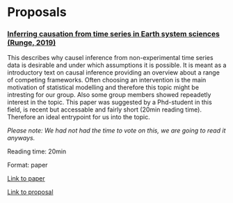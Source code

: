 # Proposals

### [Inferring causation from time series in Earth system sciences (Runge, 2019)](https://doi.org/10.1038/s41467-019-10105-3)

This describes why causel inference from non-experimental time series data is desirable and under which assumptions it is possible. It is meant as a introductory text on causal inference providing an overview about a range of competing frameworks. Often choosing an intervention is the main motivation of statistical modelling and therefore this topic might be intresting for our group. Also some group members showed repeadetly interest in the topic. This paper was suggested by a Phd-student in this field, is recent but accessable and fairly short (20min reading time). Therefore an ideal entrypoint for us into the topic.

*Please note: We had not had the time to vote on this, we are going to read it anyways.*

Reading time: 20min

Format: paper

[Link to paper](https://doi.org/10.1038/s41467-019-10105-3)

[Link to proposal](proposals/runge-2019-causation_correlation.md)